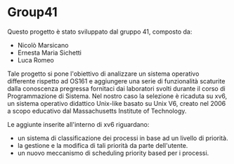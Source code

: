 # Group41
Questo progetto è stato sviluppato dal gruppo 41, composto da:
- Nicolò Marsicano
- Ernesta Maria Sichetti
- Luca Romeo

Tale progetto si pone l'obiettivo di analizzare un sistema operativo differente rispetto ad OS161 e aggiungere una serie di funzionalità scaturite dalla conoscenza pregressa fornitaci dai laboratori svolti durante il corso di Programmazione di Sistema.
Nel nostro caso la selezione è ricaduta su xv6, un sistema operativo didattico Unix-like basato su Unix V6, creato nel 2006 a scopo educativo dal Massachusetts Institute of Technology.

Le aggiunte inserite all'interno di xv6 riguardano:
-  un sistema di classificazione dei processi in base ad un livello di priorità.
- la gestione e la modifica di tali priorità da parte dell'utente.
- un nuovo meccanismo di scheduling priority based per i processi.